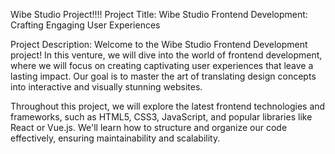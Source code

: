 Wibe Studio Project!!!!
Project Title: Wibe Studio Frontend Development: Crafting Engaging User Experiences

Project Description:
Welcome to the Wibe Studio Frontend Development project! In this venture, we will dive into the world of frontend development, where we will focus on creating captivating user experiences that leave a lasting impact. Our goal is to master the art of translating design concepts into interactive and visually stunning websites.

Throughout this project, we will explore the latest frontend technologies and frameworks, such as HTML5, CSS3, JavaScript, and popular libraries like React or Vue.js. We'll learn how to structure and organize our code effectively, ensuring maintainability and scalability.
